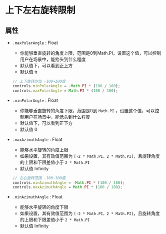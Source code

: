 # 上下左右旋转限制

## 属性

+ `.maxPolarAngle` : Float

  + 你能够垂直旋转的角度上限，范围是0到Math.PI，设置这个值，可以控制用户在场景中，能抬头到什么程度
  + 默认值下，可以看到正上方
  + 默认值 π

  ```js
  // 上下旋转方位 -100~100度
  controls.minPolarAngle = -Math.PI * (100 / 180);
  controls.maxPolarAngle = Math.PI * (100 / 180);
  ```

+ `.minPolarAngle` : Float

  + 你能够垂直旋转的角度下限，范围是0到 `Math.PI` ，设置这个值，可以控制用户在场景中，能低头到什么程度
  + 默认值下，可以看到正下方
  + 默认值 0

+ `.maxAzimuthAngle` : Float

  + 能够水平旋转的角度上限
  + 如果设置，其有效值范围为 `[-2 * Math.PI，2 * Math.PI]`，且旋转角度的上限和下限差值小于 `2 * Math.PI`
  + 默认值 Infinity

  ```js
  // 左右旋转范围 -100~100度
  controls.minAzimuthAngle = -Math.PI * (100 / 180);
  controls.maxAzimuthAngle = Math.PI * (100 / 180);
  ```

+ `.minAzimuthAngle` : Float

  + 能够水平旋转的角度下限
  + 如果设置，其有效值范围为 `[-2 * Math.PI，2 * Math.PI]`，且旋转角度的上限和下限差值小于 `2 * Math.PI`
  + 默认值 Infinity
